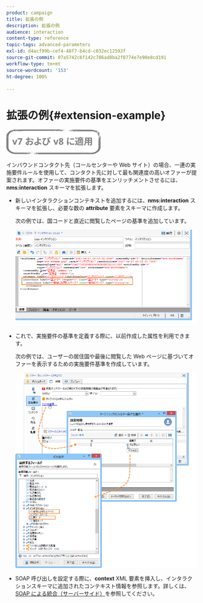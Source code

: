 ```yaml
---
product: campaign
title: 拡張の例
description: 拡張の例
audience: interaction
content-type: reference
topic-tags: advanced-parameters
exl-id: d4acf99b-cef4-48f7-b4cd-c032ec12592f
source-git-commit: 07a5742c6f142c786ad8ba2f8774e7e90e8cd191
workflow-type: tm+mt
source-wordcount: '153'
ht-degree: 100%

---
```


# 拡張の例{#extension-example}

![](../../assets/common.svg)

インバウンドコンタクト先（コールセンターや Web サイト）の場合、一連の実施要件ルールを使用して、コンタクト先に対して最も関連度の高いオファーが提案されます。オファーの実施要件の基準をエンリッチメントさせるには、**nms:interaction** スキーマを拡張します。

* 新しいインタラクションコンテキストを追加するには、**nms:interaction** スキーマを拡張し、必要な数の **attribute** 要素をスキーマに作成します。

   次の例では、国コードと直近に閲覧したページの基準を追加しています。

   ![](assets/s_ncs_configuration_offer_schemas.png)

* これで、実施要件の基準を定義する際に、以前作成した属性を利用できます。

   次の例では、ユーザーの居住国や最後に閲覧した Web ページに基づいてオファーを表示するための実施要件基準を作成しています。

   ![](assets/s_ncs_configuration_offer_context.png)

* SOAP 呼び出しを設定する際に、**context** XML 要素を挿入し、インタラクションスキーマに追加されたコンテキスト情報を参照します。詳しくは、[SOAP による統合（サーバーサイド）](../../interaction/using/integration-via-soap--server-side-.md)を参照してください。
